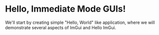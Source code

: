 # Hello, Immediate Mode GUIs!

We'll start by creating simple "Hello, World" like application, where we will demonstrate several aspects of ImGui and Hello ImGui.
